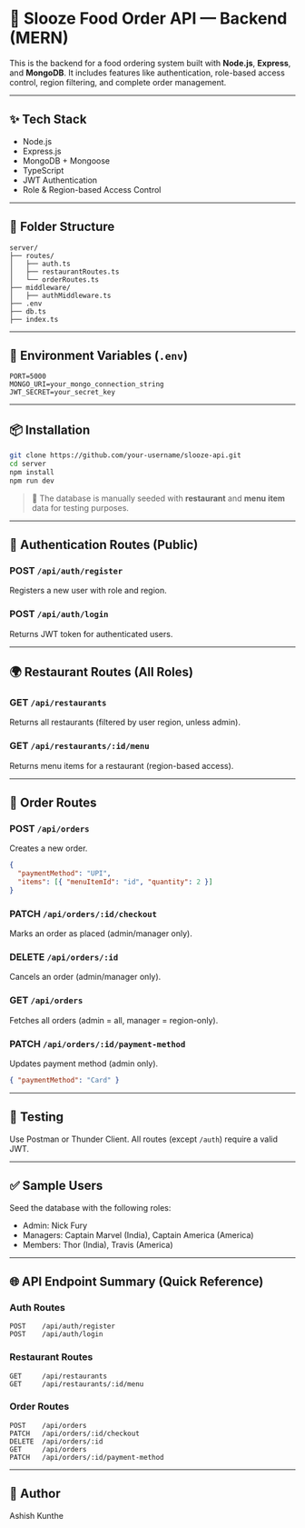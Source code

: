# 🍔 Slooze Food Order API — Backend (MERN)

This is the backend for a food ordering system built with **Node.js**, **Express**, and **MongoDB**. It includes features like authentication, role-based access control, region filtering, and complete order management.

---

## ✨ Tech Stack

- Node.js
- Express.js
- MongoDB + Mongoose
- TypeScript
- JWT Authentication
- Role & Region-based Access Control

---

## 📁 Folder Structure

```
server/
├── routes/
│   ├── auth.ts
│   ├── restaurantRoutes.ts
│   └── orderRoutes.ts
├── middleware/
│   ├── authMiddleware.ts
├── .env
├── db.ts
├── index.ts
```

---

## 🔐 Environment Variables (`.env`)

```env
PORT=5000
MONGO_URI=your_mongo_connection_string
JWT_SECRET=your_secret_key
```

---

## 📦 Installation

```bash
git clone https://github.com/your-username/slooze-api.git
cd server
npm install
npm run dev
```

> 🧃️ The database is manually seeded with **restaurant** and **menu item** data for testing purposes.

---

## 🔑 Authentication Routes (Public)

### POST `/api/auth/register`

Registers a new user with role and region.

### POST `/api/auth/login`

Returns JWT token for authenticated users.

---

## 🌍 Restaurant Routes (All Roles)

### GET `/api/restaurants`

Returns all restaurants (filtered by user region, unless admin).

### GET `/api/restaurants/:id/menu`

Returns menu items for a restaurant (region-based access).

---

## 🛒 Order Routes

### POST `/api/orders`

Creates a new order.

```json
{
  "paymentMethod": "UPI",
  "items": [{ "menuItemId": "id", "quantity": 2 }]
}
```

### PATCH `/api/orders/:id/checkout`

Marks an order as placed (admin/manager only).

### DELETE `/api/orders/:id`

Cancels an order (admin/manager only).

### GET `/api/orders`

Fetches all orders (admin = all, manager = region-only).

### PATCH `/api/orders/:id/payment-method`

Updates payment method (admin only).

```json
{ "paymentMethod": "Card" }
```

---

## 🧪 Testing

Use Postman or Thunder Client. All routes (except `/auth`) require a valid JWT.

---

## ✅ Sample Users

Seed the database with the following roles:

- Admin: Nick Fury
- Managers: Captain Marvel (India), Captain America (America)
- Members: Thor (India), Travis (America)

---

## 🌐 API Endpoint Summary (Quick Reference)

### Auth Routes

```
POST    /api/auth/register
POST    /api/auth/login
```

### Restaurant Routes

```
GET     /api/restaurants
GET     /api/restaurants/:id/menu
```

### Order Routes

```
POST    /api/orders
PATCH   /api/orders/:id/checkout
DELETE  /api/orders/:id
GET     /api/orders
PATCH   /api/orders/:id/payment-method
```

---

## 🙌 Author

Ashish Kunthe
